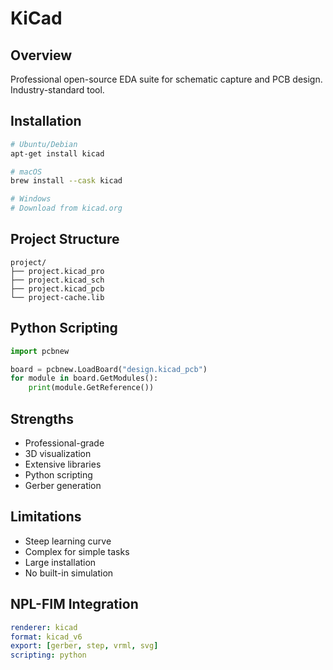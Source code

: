 # KiCad

## Overview
Professional open-source EDA suite for schematic capture and PCB design. Industry-standard tool.

## Installation
```bash
# Ubuntu/Debian
apt-get install kicad

# macOS
brew install --cask kicad

# Windows
# Download from kicad.org
```

## Project Structure
```
project/
├── project.kicad_pro
├── project.kicad_sch
├── project.kicad_pcb
└── project-cache.lib
```

## Python Scripting
```python
import pcbnew

board = pcbnew.LoadBoard("design.kicad_pcb")
for module in board.GetModules():
    print(module.GetReference())
```

## Strengths
- Professional-grade
- 3D visualization
- Extensive libraries
- Python scripting
- Gerber generation

## Limitations
- Steep learning curve
- Complex for simple tasks
- Large installation
- No built-in simulation

## NPL-FIM Integration
```yaml
renderer: kicad
format: kicad_v6
export: [gerber, step, vrml, svg]
scripting: python
```